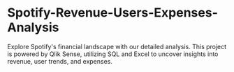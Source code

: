 # Spotify-Revenue-Users-Expenses-Analysis
Explore Spotify's financial landscape with our detailed analysis. This project is powered by Qlik Sense, utilizing SQL and Excel to uncover insights into revenue, user trends, and expenses.
